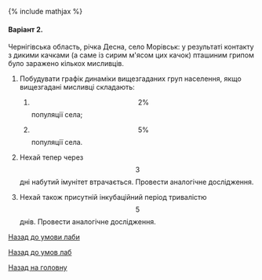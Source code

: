 {% include mathjax %}

#### Варіант 2.

Чернігівська область, річка Десна, село Морівськ: у результаті контакту з дикими качками (а саме із сирим м'ясом цих качок) пташиним грипом було заражено кількох мисливців.

1. Побудувати графік динаміки вищезгаданих груп населення, якщо вищезгадані мисливці складають:

	1. $$2\%$$ популяції села;

	2. $$5\%$$ популяції села.

2. Нехай тепер через $$3$$ дні набутий імунітет втрачається. Провести аналогічне дослідження.

3. Нехай також присутній інкубаційний період тривалістю $$5$$ днів. Провести аналогічне дослідження.

[Назад до умови лаби](README.md)

[Назад до умов лаб](../README.md)

[Назад на головну](../../../README.md)

